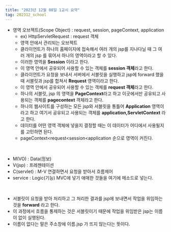 ```yaml
---
title: "2023년 12월 08일 1교시 요약"
tag: 202312_school
---
```


- 영역 오브젝트(Scope Object) : request, session, pageContext, application
  - ex) HttpServletRequest : request 객체
  - 영역 안에서 관리되는 오브젝트
  - 클라이언트가 하나의 홈페이지에 접속해서 여러 개의 jsp를 지나다닐 때 그 여러 개의 jsp 를 묶어서 하나의 영역이라고 할 수 있다.
  - 이러한 영역을 **Session** 이라고 한다.
  - 이 영역 안에서 공유되어 사용할 수 있는 객체를 **session 객체**라고 한다.
  - 클라이언트가 요청을 보내서 서버에서 서블릿을 실행하고 jsp에 forward 했을 때 서블릿과 jsp를 합쳐서 **Request** 영역이라고 한다.
  - 이 영역 안에서 공유되어 사용할 수 있는 객체를 **request 객체**라고 한다.
  - 하나의 서블릿, jsp 의 영역을 **PageContext**라고 하고 이곳에서만 공유되고 사용되는 객체를 **pagecontext** 객체라고 한다.
  - 하나의 웹사이트를 구성하는 모든 jsp와 서블릿을 통틀어 **Application** 영역이라고 하고 여기서 공유되고 사용되는 객체를 **application,ServletContext** 라고 한다.
  - 데이터를 어떤 영역 객체에 넣을지 결정할 때는 이 데이터가 어디에서 사용될지를 고민하면 된다.
  - pageContext<request<session<application 순으로 영역이 커진다.

<br>

- M(VO) : Data(정보)
- V(jsp) : 프레젠테이션
- C(servlet) : M-V 연결하면서 요청을 받아서 흐름제어
- service : Logic(기능) MVC에 넣기 애매한 것들을 여기에 메소드로 넣는다. 

<br>

- 서블릿이 요청을 받아 처리하고 그 처리한 결과를 jsp에 보내면서 작업을 위임하는 것을 **forward** 라고 한다.
- 이 과정에서 흐름을 통제하는 것은 서블릿이기 때문에 작업을 위임받은 jsp는 이름이 없이 실행된다.
- 이름이 없다는 말은 주소창에 이름.jsp 가 뜨지 않는다는 뜻이다.

